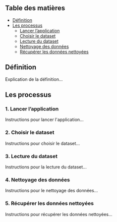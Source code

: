 <html>
<body>
    <h2>Table des matières</h2>
<ul>
  <li><a href="#définition">Définition</a></li>
  <li><a href="#les-processus">Les processus</a>
    <ul>
      <li><a href="#lancer-lapplication">Lancer l’application</a></li>
      <li><a href="#choisir-le-dataset">Choisir le dataset</a></li>
      <li><a href="#lecture-du-dataset">Lecture du dataset</a></li>
      <li><a href="#nettoyage-des-données">Nettoyage des données</a></li>
      <li><a href="#récupérer-les-données-nettoyées">Récupérer les données nettoyées</a></li>
    </ul>
  </li>
</ul>

<h2 id="définition">Définition</h2>
<p>Explication de la définition...</p>

<h2 id="les-processus">Les processus</h2>

<h3 id="lancer-lapplication">1. Lancer l’application</h3>
<p>Instructions pour lancer l'application...</p>

<h3 id="choisir-le-dataset">2. Choisir le dataset</h3>
<p>Instructions pour choisir le dataset...</p>

<h3 id="lecture-du-dataset">3. Lecture du dataset</h3>
<p>Instructions pour la lecture du dataset...</p>

<h3 id="nettoyage-des-données">4. Nettoyage des données</h3>
<p>Instructions pour le nettoyage des données...</p>

<h3 id="récupérer-les-données-nettoyées">5. Récupérer les données nettoyées</h3>
<p>Instructions pour récupérer les données nettoyées...</p>

</body>
</html>
